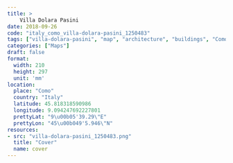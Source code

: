 ```yaml
---
title: > 
    Villa Dolara Pasini
date: 2018-09-26
code: "italy_como_villa-dolara-pasini_1250483"
tags: ["villa-dolara-pasini", "map", "architecture", "buildings", "Como", "Italy"]
categories: ["Maps"]
draft: false
format:
  width: 210
  height: 297
  unit: 'mm'
location:
  place: "Como"
  country: "Italy"
  latitude: 45.818318590986
  longitude: 9.094247692227801
  prettyLat: "9\u00b05'39.29\"E"
  prettyLon: "45\u00b049'5.946\"N"
resources:
- src: "villa-dolara-pasini_1250483.png"
  title: "Cover"
  name: cover
---
```

